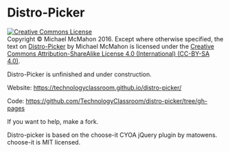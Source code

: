 # Distro-Picker

<a rel="license" href="http://creativecommons.org/licenses/by-sa/4.0/"><img alt="Creative Commons License" style="border-width:0" src="https://i.creativecommons.org/l/by-sa/4.0/88x31.png" /></a><br>Copyright © Michael McMahon 2016.  Except where otherwise specified, the text on <a href="https://github.com/TechnologyClassroom/Distro-Picker/">Distro-Picker</a> by Michael McMahon is licensed under the <a href="https://creativecommons.org/licenses/by-sa/4.0/">Creative Commons Attribution-ShareAlike License 4.0 (International) (CC-BY-SA 4.0)</a>.

Distro-Picker is unfinished and under construction.

Website: https://technologyclassroom.github.io/distro-picker/

Code: https://github.com/TechnologyClassroom/distro-picker/tree/gh-pages

If you want to help, make a fork.

Distro-picker is based on the choose-it CYOA jQuery plugin by matowens.  choose-it is MIT licensed.
